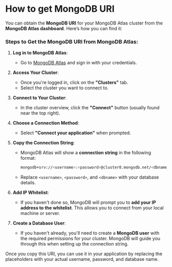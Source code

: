 # How to get **MongoDB URI**

You can obtain the **MongoDB URI** for your MongoDB Atlas cluster from the **MongoDB Atlas dashboard**. Here’s how you can find it:

### Steps to Get the MongoDB URI from MongoDB Atlas:

1. **Log in to MongoDB Atlas**:
   - Go to [MongoDB Atlas](https://cloud.mongodb.com/) and sign in with your credentials.

2. **Access Your Cluster**:
   - Once you're logged in, click on the **"Clusters"** tab.
   - Select the cluster you want to connect to.

3. **Connect to Your Cluster**:
   - In the cluster overview, click the **"Connect"** button (usually found near the top right).

4. **Choose a Connection Method**:
   - Select **"Connect your application"** when prompted.

5. **Copy the Connection String**:
   - MongoDB Atlas will show a **connection string** in the following format:
     ```bash
     mongodb+srv://<username>:<password>@cluster0.mongodb.net/<dbname>?retryWrites=true&w=majority
     ```
   - Replace `<username>`, `<password>`, and `<dbname>` with your database details.

6. **Add IP Whitelist**:
   - If you haven't done so, MongoDB will prompt you to **add your IP address to the whitelist**. This allows you to connect from your local machine or server.
   
7. **Create a Database User**:
   - If you haven't already, you'll need to create a **MongoDB user** with the required permissions for your cluster. MongoDB will guide you through this when setting up the connection string.

Once you copy this URI, you can use it in your application by replacing the placeholders with your actual username, password, and database name.
